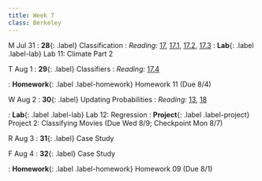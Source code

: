 ```yaml
---
title: Week 7
class: Berkeley
---
```


M Jul 31
: **28**{: .label} Classification
: *Reading:* [17](https://inferentialthinking.com/chapters/17/Classification.html), [17.1](https://inferentialthinking.com/chapters/17/1/Nearest_Neighbors.html), [17.2](https://inferentialthinking.com/chapters/17/2/Training_and_Testing.html), [17.3](https://inferentialthinking.com/chapters/17/3/Rows_of_Tables.html)
: **Lab**{: .label .label-lab} Lab 11: Climate Part 2


T Aug 1
: **29**{: .label} Classifiers
: *Reading:* [17.4](https://inferentialthinking.com/chapters/17/4/Implementing_the_Classifier.html)
<!-- : *Reading:* [7.2](https://inferentialthinking.com/chapters/07/2/Visualizing_Numerical_Distributions.html), [7.3](https://inferentialthinking.com/chapters/07/3/Overlaid_Graphs.html) -->
: **Homework**{: .label .label-homework} Homework 11 (Due 8/4)
<!-- : **Lab**{: .label .label-lab} [Lab 01: Expressions]() -->


W Aug 2
: **30**{: .label} Updating Probabilities
: *Reading:* [13](https://inferentialthinking.com/chapters/13/Estimation.html), [18](https://inferentialthinking.com/chapters/18/Updating_Predictions.html)
<!-- : [Slides](https://docs.google.com/presentation/d/1BzpNbGideL_wNSIO4Y1F4cBoW5mBeEiNvgcw0C0V7nM/edit?usp=sharing) &#8226; [Video](https://youtu.be/z72DoVmy3CM) -->
: **Lab**{: .label .label-lab}  Lab 12: Regression
: **Project**{: .label .label-project} Project 2: Classifying Movies (Due Wed 8/9; Checkpoint Mon 8/7)

R Aug 3
: **31**{: .label} Case Study
<!-- : [Slides](https://docs.google.com/presentation/d/1snWPXPztmlEqzEI8VprXOgXM9kbxu2C3r38y7IXpSRA/edit?usp=sharing) &#8226; [Demos](https://data8.datahub.berkeley.edu/hub/user-redirect/git-pull?repo=https%3A%2F%2Fgithub.com%2Fdata-8%2Fmaterials-sp23&urlpath=retro%2Ftree%2Fmaterials-sp23%2Flec%2Flec03.ipynb&branch=main) &#8226; [Demos (HTML Only)](assets/demo_html/lec03.html)  &#8226; [Video](https://youtu.be/cDYG88h4f1c) -->
<!-- : **Lab**{: .label .label-lab} [Lab 02: Table Operations](https://data8.datahub.berkeley.edu/hub/user-redirect/git-pull?repo=https%3A%2F%2Fgithub.com%2Fdata-8%2Fmaterials-sp23&urlpath=tree%2Fmaterials-sp23%2Fmaterials%2Fsp23%2Flab%2Flab02%2Flab02.ipynb&branch=main) (Due 1/27) -->
<!-- : [Lab 02 Worksheet](https://drive.google.com/file/d/1PgKza-KKfduH_qBg3cK-tK07jTf2DMBM/view?usp=sharing) -->

F Aug 4
: **32**{: .label} Case Study
<!-- : [Slides](https://docs.google.com/presentation/d/1S8bz_O13kTw8nHXGAI0S7VJ6-BBXMYT5W6behtgkIxM/edit?usp=sharing) &#8226; [Demos](https://data8.datahub.berkeley.edu/hub/user-redirect/git-pull?repo=https%3A%2F%2Fgithub.com%2Fdata-8%2Fmaterials-sp23&urlpath=retro%2Ftree%2Fmaterials-sp23%2Flec%2Flec04.ipynb&branch=main) &#8226; [Demos (HTML Only)](assets/demo_html/lec04.html) &#8226; [Video](https://youtu.be/Mk5sFLu7G4o) -->
: **Homework**{: .label .label-homework} Homework 09 (Due 8/1)